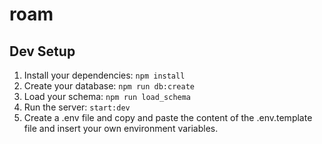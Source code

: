 # roam

## Dev Setup

1. Install your dependencies: `npm install`
1. Create your database: `npm run db:create`
1. Load your schema: `npm run load_schema`
1. Run the server: `start:dev`
1. Create a .env file and copy and paste the content of the .env.template file and insert your own environment variables.
